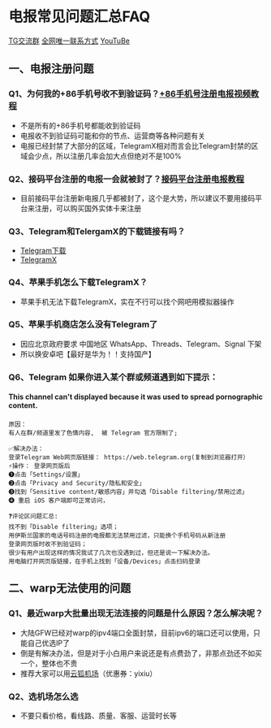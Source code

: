 # 电报常见问题汇总FAQ
[TG交流群](https://t.me/yixiuLTS)
[全网唯一联系方式](https://t.me/yixiutg1)
[YouTuBe](https://www.youtube.com/@yixiu001)
## 一、电报注册问题
### Q1、为何我的+86手机号收不到验证码？[+86手机号注册电报视频教程](https://youtu.be/M1fPlrq22SA)
- 不是所有的+86手机号都能收到验证码
- 电报收不到验证码可能和你的节点、运营商等各种问题有关
- 电报已经封禁了大部分的区域，TelegramX相对而言会比Telegram封禁的区域会少点，所以注册几率会加大点但绝对不是100%
### Q2、接码平台注册的电报一会就被封了？[接码平台注册电报教程](https://youtu.be/PGmIRKNbFuM)
- 目前接码平台注册新电报几乎都被封了，这个是大势，所以建议不要用接码平台来注册，可以购买国外实体卡来注册
### Q3、Telegram和TelergamX的下载链接有吗？
- [Telegram下载](https://telegram.org/apps)
- [TelegramX](https://telegram-x.uptodown.com/android)
### Q4、苹果手机怎么下载TelegramX？
- 苹果手机无法下载TelegramX，实在不行可以找个网吧用模拟器操作
### Q5、苹果手机商店怎么没有Telegram了
- 因应北京政府要求 中国地区 WhatsApp、Threads、Telegram、Signal 下架
- 所以换安卓吧【最好是华为！！支持国产】
### Q6、Telegram 如果你进入某个群或频道遇到如下提示：
#### This channel can't displayed because it was used to spread pornographic content.
```
原因：
有人在群/频道里发了色情内容,  被 Telegram 官方限制了;

✅解决办法：
登录Telegram Web网页版链接： https://web.telegram.org(复制到浏览器打开）
⚡️操作： 登录网页版后
➊点击「Settings/设置」
➋点击「Privacy and Security/隐私和安全」
➌找到「Sensitive content/敏感内容」并勾选「Disable filtering/禁用过滤」
➍ 重启 iOS 客户端即可正常访问，

❓评论区问题汇总:
找不到「Disable filtering」选项；
用伊斯兰国家的电话号码注册的电报都无法禁用过滤，只能换个手机号码从新注册
登录网页版时收不到验证码；
很少有用户出现这样的情况我试了几次也没遇到过，但还是说一下解决办法。
用电脑打开网页版链接，在手机上找到「设备/Devices」点击扫码登录
```
## 二、warp无法使用的问题
### Q1、最近warp大批量出现无法连接的问题是什么原因？怎么解决呢？
- 大陆GFW已经对warp的ipv4端口全面封禁，目前ipv6的端口还可以使用，只能自己优选IP了
- 倒是有解决办法，但是对于小白用户来说还是有点费劲了，非那点劲还不如买一个，整体也不贵
- 推荐大家可以用[云狐机场](https://yunfox.cc/?code=rR44HXim)（优惠券：yixiu）
### Q2、选机场怎么选
- 不要只看价格，看线路、质量、客服、运营时长等
